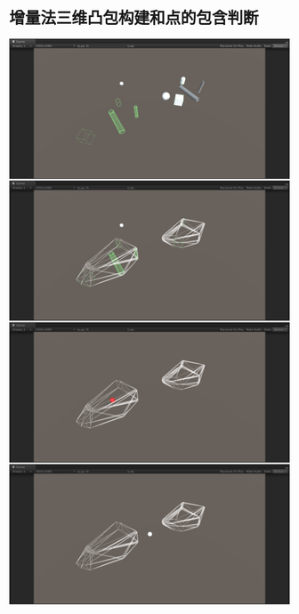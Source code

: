 # 增量法三维凸包构建和点的包含判断
![Image text](https://raw.githubusercontent.com/yangxun983323204/YxConvexHull3D/master/doc/0.png)
![Image text](https://raw.githubusercontent.com/yangxun983323204/YxConvexHull3D/master/doc/1.png)
![Image text](https://raw.githubusercontent.com/yangxun983323204/YxConvexHull3D/master/doc/2.png)
![Image text](https://raw.githubusercontent.com/yangxun983323204/YxConvexHull3D/master/doc/3.png)